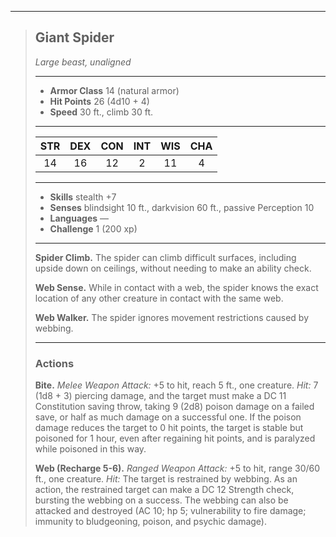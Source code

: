 ***
> ## Giant Spider
> *Large beast, unaligned*
> 
> ***
> 
> - **Armor Class** 14 (natural armor)
> - **Hit Points** 26 (4d10 + 4)
> - **Speed** 30 ft., climb 30 ft.
> 
> ***
> 
> |STR|DEX|CON|INT|WIS|CHA|
> |:---:|:---:|:---:|:---:|:---:|:---:|
> |14|16|12|2|11|4|
> 
> ***
> 
> - **Skills** stealth +7
> - **Senses** blindsight 10 ft., darkvision 60 ft., passive Perception 10
> - **Languages** —
> - **Challenge** 1 (200 xp)
> 
> ***
> 
> **Spider Climb.** The spider can climb difficult surfaces, including upside down on ceilings, without needing to make an ability check.
> 
> **Web Sense.** While in contact with a web, the spider knows the exact location of any other creature in contact with the same web.
> 
> **Web Walker.** The spider ignores movement restrictions caused by webbing.
> 
> ***
> 
> ### Actions
> **Bite.** *Melee Weapon Attack:* +5 to hit, reach 5 ft., one creature. *Hit:* 7 (1d8 + 3) piercing damage, and the target must make a DC 11 Constitution saving throw, taking 9 (2d8) poison damage on a failed save, or half as much damage on a successful one. If the poison damage reduces the target to 0 hit points, the target is stable but poisoned for 1 hour, even after regaining hit points, and is paralyzed while poisoned in this way.
> 
> **Web (Recharge 5-6).** *Ranged Weapon Attack:* +5 to hit, range 30/60 ft., one creature. *Hit:* The target is restrained by webbing. As an action, the restrained target can make a DC 12 Strength check, bursting the webbing on a success. The webbing can also be attacked and destroyed (AC 10; hp 5; vulnerability to fire damage; immunity to bludgeoning, poison, and psychic damage).